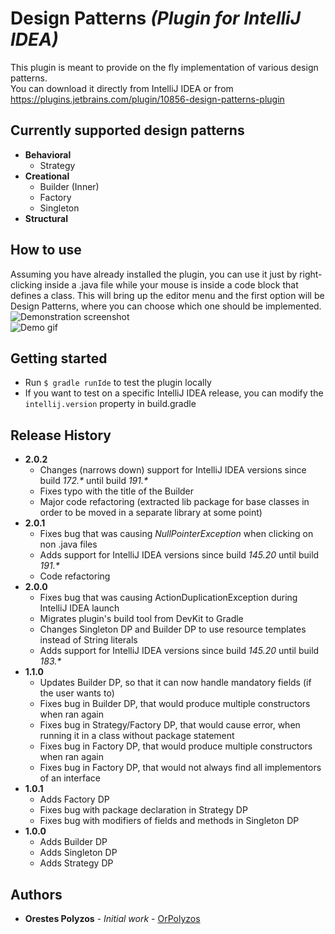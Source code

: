# Design Patterns _(Plugin for IntelliJ IDEA)_
This plugin is meant to provide on the fly implementation of various design patterns.
<br/>
You can download it directly from IntelliJ IDEA or from https://plugins.jetbrains.com/plugin/10856-design-patterns-plugin

## Currently supported design patterns
* __Behavioral__
  * Strategy
* __Creational__
  * Builder (Inner)
  * Factory
  * Singleton
* __Structural__

## How to use
Assuming you have already installed the plugin, you can use it just by right-clicking inside a .java file while your mouse is inside a code block that defines a class. This will bring up the editor menu and the first option will be Design Patterns, where you can choose which one should be implemented.<br/>
![Demonstration screenshot](/../screenshots/Demonstration.png?raw=true)<br/>
![Demo gif](/../screenshots/BuilderDemo.gif?raw=true)

## Getting started
* Run `$ gradle runIde` to test the plugin locally
* If you want to test on a specific IntelliJ IDEA release, you can modify the `intellij.version` property in build.gradle

## Release History
* <strong>2.0.2</strong>
    * Changes (narrows down) support for IntelliJ IDEA versions since build _172.*_ until build _191.*_
    * Fixes typo with the title of the Builder
    * Major code refactoring (extracted lib package for base classes in order to be moved in a separate library at some point)
* <strong>2.0.1</strong>
    * Fixes bug that was causing _NullPointerException_ when clicking on non .java files
    * Adds support for IntelliJ IDEA versions since build _145.20_ until build _191.*_
    * Code refactoring
* <strong>2.0.0</strong>
    * Fixes bug that was causing ActionDuplicationException during IntelliJ IDEA launch
    * Migrates plugin's build tool from DevKit to Gradle
    * Changes Singleton DP and Builder DP to use resource templates instead of String literals
    * Adds support for IntelliJ IDEA versions since build _145.20_ until build _183.*_
* <strong>1.1.0</strong>
    * Updates Builder DP, so that it can now handle mandatory fields (if the user wants to)
    * Fixes bug in Builder DP, that would produce multiple constructors when ran again
    * Fixes bug in Strategy/Factory DP, that would cause error, when running it in a class without package statement
    * Fixes bug in Factory DP, that would produce multiple constructors when ran again
    * Fixes bug in Factory DP, that would not always find all implementors of an interface
* <strong>1.0.1</strong>
    * Adds Factory DP 
    * Fixes bug with package declaration in Strategy DP
    * Fixes bug with modifiers of fields and methods in Singleton DP
* <strong>1.0.0</strong>
    * Adds Builder DP
    * Adds Singleton DP
    * Adds Strategy DP

## Authors
* **Orestes Polyzos** - *Initial work* - [OrPolyzos](https://github.com/OrPolyzos)